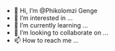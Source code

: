 - 👋 Hi, I’m @Phikolomzi Genge
- 👀 I’m interested in ...
- 🌱 I’m currently learning ...
- 💞️ I’m looking to collaborate on ...
- 📫 How to reach me ...

<!---
Phikolo/Phikolo is a ✨ special ✨ repository because its `README.md` (this file) appears on your GitHub profile.
You can click the Preview link to take a look at your changes.
--->
